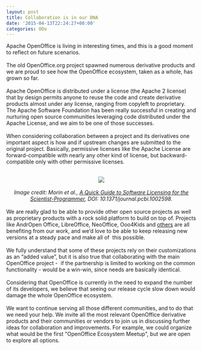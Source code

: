 ```yaml
---
layout: post
title: Collaboration is in our DNA
date: '2015-04-13T22:24:27+00:00'
categories: OOo
---
```

Apache OpenOffice is living in interesting times, and this is a good moment to reflect on future scenarios.<br /><br />The old OpenOffice.org project spawned numerous derivative products and we are proud to see how the OpenOffice ecosystem, taken as a whole, has grown so far.<br /><br />Apache OpenOffice is distributed under a license (the Apache 2 license) that by design permits anyone to reuse the code and create derivative products almost under any license, ranging from copyleft to proprietary. The Apache Software Foundation has been really successful in creating and nurturing open source communities leveraging code distributed under the Apache License, and we aim to be one of those successes.<br /><br />When considering collaboration between a project and its derivatives one important aspect is how and if upstream changes are submitted to the original project. Basically, permissive licenses like the Apache License are forward-compatible with nearly any other kind of license, but backward-compatible only with other permissive licenses.<br /> <br /> 
  <div align="center"><img align="middle" src="https://blogs.apache.org/OOo/mediaresource/0485a3f0-691a-4878-9f4e-346c61d0f0a1" /><br /></div><br /> 
  <div align="center"><i>Image credit: Morin et al., <a href="http://journals.plos.org/ploscompbiol/article?id=10.1371/journal.pcbi.1002598">A Quick Guide to Software Licensing for the Scientist-Programmer</a>, DOI: 10.1371/journal.pcbi.1002598.</i><br /></div><br />We are really glad to be able to provide other open source projects as well as proprietary products with a rock solid platform to build on top of. Projects like AndrOpen Office, LibreOffice, NeoOffice, Ooo4Kids and <a href="http://www.openoffice.org/porting/">others</a> are all benefiting from our work, and we’d love to be able to keep releasing new versions at a steady pace and make all of&nbsp; this possible.<br /><br />We fully understand that some of these projects rely on their customizations as an “added value”, but it is also true that collaborating with the main OpenOffice project -&nbsp; if the partnership is limited to working on the common functionality - would be a win-win, since needs are basically identical. <br /><br />Considering that OpenOffice is currently in the need to expand the number of its developers, we believe that seeing our release cycle slow down would damage the whole OpenOffice ecosystem.<br /> <br />We want to continue serving all those different communities, and to do that we need your help. We invite all the most relevant OpenOffice derivative products and their communities or vendors to join us in discussing further ideas for collaboration and improvements. For example, we could organize what would be the first &quot;OpenOffice Ecosystem Meetup&quot;, but we are open to explore all options.<br />
